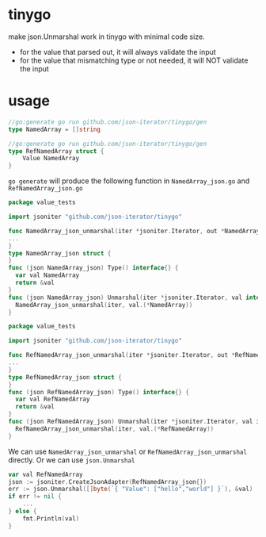 # tinygo

make json.Unmarshal work in tinygo with minimal code size.

* for the value that parsed out, it will always validate the input
* for the value that mismatching type or not needed, it will NOT validate the input

# usage

```go
//go:generate go run github.com/json-iterator/tinygo/gen
type NamedArray = []string

//go:generate go run github.com/json-iterator/tinygo/gen
type RefNamedArray struct {
	Value NamedArray
}
```

`go generate` will produce the following function in `NamedArray_json.go` and `RefNamedArray_json.go`

```go
package value_tests

import jsoniter "github.com/json-iterator/tinygo"

func NamedArray_json_unmarshal(iter *jsoniter.Iterator, out *NamedArray) {
...
}
type NamedArray_json struct {
}
func (json NamedArray_json) Type() interface{} {
  var val NamedArray
  return &val
}
func (json NamedArray_json) Unmarshal(iter *jsoniter.Iterator, val interface{}) {
  NamedArray_json_unmarshal(iter, val.(*NamedArray))
}
```

```go
package value_tests

import jsoniter "github.com/json-iterator/tinygo"

func RefNamedArray_json_unmarshal(iter *jsoniter.Iterator, out *RefNamedArray) {
...
}
type RefNamedArray_json struct {
}
func (json RefNamedArray_json) Type() interface{} {
  var val RefNamedArray
  return &val
}
func (json RefNamedArray_json) Unmarshal(iter *jsoniter.Iterator, val interface{}) {
  RefNamedArray_json_unmarshal(iter, val.(*RefNamedArray))
}
```

We can use `NamedArray_json_unmarshal` or `RefNamedArray_json_unmarshal` directly. Or we can use `json.Unmarshal`

```go
var val RefNamedArray
json := jsoniter.CreateJsonAdapter(RefNamedArray_json{})
err := json.Unmarshal([]byte(`{ "Value": ["hello","world"] }`), &val)
if err != nil {
    ...
} else {
    fmt.Println(val)
}
```